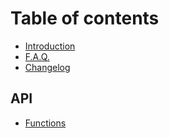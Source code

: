 # Table of contents

- [Introduction](README.md)
- [F.A.Q.](docs/faq.md)
- [Changelog](https://github.com/tdreyno/figment/releases)

## API

- [Functions](docs/functions.md)
